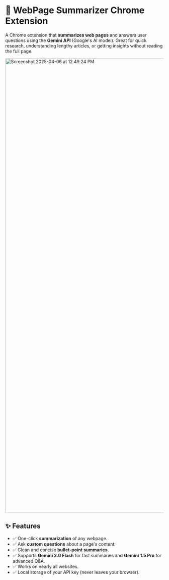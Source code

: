 # 🧠 WebPage Summarizer Chrome Extension

A Chrome extension that **summarizes web pages** and answers user questions using the **Gemini API** (Google's AI model). Great for quick research, understanding lengthy articles, or getting insights without reading the full page.

<img width="1440" alt="Screenshot 2025-04-06 at 12 49 24 PM" src="https://github.com/user-attachments/assets/df0dc16b-2eb1-4147-8a4c-695135a6e7a4" />

## ✨ Features

- ✅ One-click **summarization** of any webpage.
- ✅ Ask **custom questions** about a page's content.
- ✅ Clean and concise **bullet-point summaries**.
- ✅ Supports **Gemini 2.0 Flash** for fast summaries and **Gemini 1.5 Pro** for advanced Q&A.
- ✅ Works on nearly all websites.
- ✅ Local storage of your API key (never leaves your browser).
